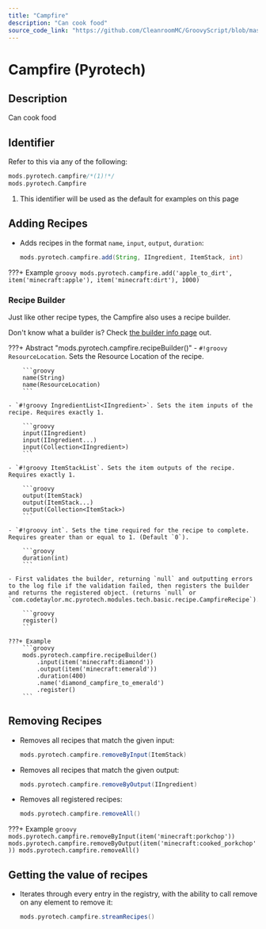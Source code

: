 ```yaml
---
title: "Campfire"
description: "Can cook food"
source_code_link: "https://github.com/CleanroomMC/GroovyScript/blob/master/src/main/java/com/cleanroommc/groovyscript/compat/mods/pyrotech/Campfire.java"
---
```


# Campfire (Pyrotech)

## Description

Can cook food

## Identifier

Refer to this via any of the following:

```groovy hl_lines="1"
mods.pyrotech.campfire/*(1)!*/
mods.pyrotech.Campfire
```

1. This identifier will be used as the default for examples on this page

## Adding Recipes

- Adds recipes in the format `name`, `input`, `output`, `duration`:

    ```groovy
    mods.pyrotech.campfire.add(String, IIngredient, ItemStack, int)
    ```

???+ Example
    ```groovy
    mods.pyrotech.campfire.add('apple_to_dirt', item('minecraft:apple'), item('minecraft:dirt'), 1000)
    ```

### Recipe Builder

Just like other recipe types, the Campfire also uses a recipe builder.

Don't know what a builder is? Check [the builder info page](../../../groovy/builder.md) out.

???+ Abstract "mods.pyrotech.campfire.recipeBuilder()"
    - `#!groovy ResourceLocation`. Sets the Resource Location of the recipe.

        ```groovy
        name(String)
        name(ResourceLocation)
        ```

    - `#!groovy IngredientList<IIngredient>`. Sets the item inputs of the recipe. Requires exactly 1.

        ```groovy
        input(IIngredient)
        input(IIngredient...)
        input(Collection<IIngredient>)
        ```

    - `#!groovy ItemStackList`. Sets the item outputs of the recipe. Requires exactly 1.

        ```groovy
        output(ItemStack)
        output(ItemStack...)
        output(Collection<ItemStack>)
        ```

    - `#!groovy int`. Sets the time required for the recipe to complete. Requires greater than or equal to 1. (Default `0`).

        ```groovy
        duration(int)
        ```

    - First validates the builder, returning `null` and outputting errors to the log file if the validation failed, then registers the builder and returns the registered object. (returns `null` or `com.codetaylor.mc.pyrotech.modules.tech.basic.recipe.CampfireRecipe`).

        ```groovy
        register()
        ```

    ???+ Example
        ```groovy
        mods.pyrotech.campfire.recipeBuilder()
            .input(item('minecraft:diamond'))
            .output(item('minecraft:emerald'))
            .duration(400)
            .name('diamond_campfire_to_emerald')
            .register()
        ```



## Removing Recipes

- Removes all recipes that match the given input:

    ```groovy
    mods.pyrotech.campfire.removeByInput(ItemStack)
    ```

- Removes all recipes that match the given output:

    ```groovy
    mods.pyrotech.campfire.removeByOutput(IIngredient)
    ```

- Removes all registered recipes:

    ```groovy
    mods.pyrotech.campfire.removeAll()
    ```

???+ Example
    ```groovy
    mods.pyrotech.campfire.removeByInput(item('minecraft:porkchop'))
    mods.pyrotech.campfire.removeByOutput(item('minecraft:cooked_porkchop'))
    mods.pyrotech.campfire.removeAll()
    ```

## Getting the value of recipes

- Iterates through every entry in the registry, with the ability to call remove on any element to remove it:

    ```groovy
    mods.pyrotech.campfire.streamRecipes()
    ```
